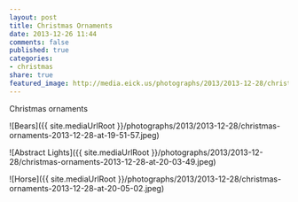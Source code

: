 ```yaml
---
layout: post
title: Christmas Ornaments
date: 2013-12-26 11:44
comments: false
published: true
categories:
- christmas
share: true
featured_image: http://media.eick.us/photographs/2013/2013-12-28/christmas-ornaments-2013-12-28-at-19-51-57.jpeg
---
```

Christmas ornaments


![Bears]({{ site.mediaUrlRoot }}/photographs/2013/2013-12-28/christmas-ornaments-2013-12-28-at-19-51-57.jpeg)

![Abstract Lights]({{ site.mediaUrlRoot }}/photographs/2013/2013-12-28/christmas-ornaments-2013-12-28-at-20-03-49.jpeg)

![Horse]({{ site.mediaUrlRoot }}/photographs/2013/2013-12-28/christmas-ornaments-2013-12-28-at-20-05-02.jpeg)